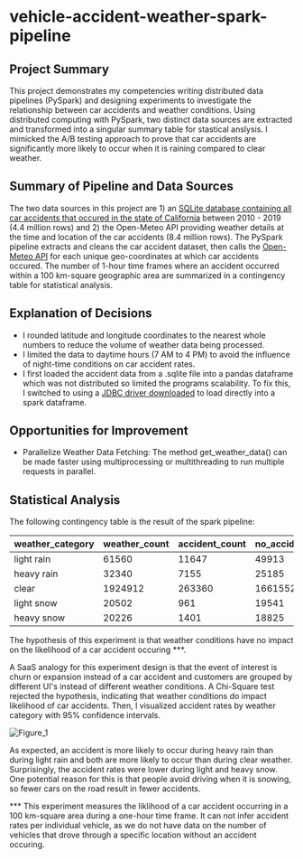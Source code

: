 # vehicle-accident-weather-spark-pipeline

## Project Summary
This project demonstrates my competencies writing distributed data pipelines (PySpark) and designing experiments to investigate the relationship between car accidents and weather conditions. Using distributed computing with PySpark, two distinct data sources are extracted and transformed into a singular summary table for stastical anslysis. I mimicked the A/B testing approach to prove that car accidents are significantly more likely to occur when it is raining compared to clear weather.

## Summary of Pipeline and Data Sources

The two data sources in this project are 1) an [SQLite database containing all car accidents that occured in the state of California](https://www.kaggle.com/datasets/alexgude/california-traffic-collision-data-from-switrs) between 2010 - 2019 (4.4 million rows) and 2) the Open-Meteo API providing weather details at the time and location of the car accidents (8.4 million rows). The PySpark pipeline extracts and cleans the car accident dataset, then calls the [Open-Meteo API](https://open-meteo.com/en/docs/historical-weather-api) for each unique geo-coordinates at which car accidents occured. The number of 1-hour time frames where an accident occurred within a 100 km-square geographic area are summarized in a contingency table for statistical analysis.

## Explanation of Decisions
- I rounded latitude and longitude coordinates to the nearest whole numbers to reduce the volume of weather data being processed.
- I limited the data to daytime hours (7 AM to 4 PM) to avoid the influence of night-time conditions on car accident rates.
- I first loaded the accident data from a .sqlite file into a pandas dataframe which was not distributed so limited the programs scalability. To fix this, I switched to using a [JDBC driver downloaded](https://github.com/xerial/sqlite-jdbc/releases) to load directly into a spark dataframe.

## Opportunities for Improvement
- Parallelize Weather Data Fetching: The method get_weather_data() can be made faster using multiprocessing or multithreading to run multiple requests in parallel.

## Statistical Analysis
The following contingency table is the result of the spark pipeline:

| weather_category | weather_count | accident_count | no_accident_count |
|-----------------|---------------|----------------|------------------|
| light rain      | 61560         | 11647          | 49913            |
| heavy rain      | 32340         | 7155           | 25185            |
| clear           | 1924912       | 263360         | 1661552          |
| light snow      | 20502         | 961            | 19541            |
| heavy snow      | 20226         | 1401           | 18825            |


The hypothesis of this experiment is that weather conditions have no impact on the likelihood of a car accident occuring ***.

A SaaS analogy for this experiment design is that the event of interest is churn or expansion instead of a car accident and customers are grouped by different UI's instead of different weather conditions. A Chi-Square test rejected the hypothesis, indicating that weather conditions do impact likelihood of car accidents. Then, I visualized accident rates by weather category with 95% confidence intervals.

![Figure_1](https://github.com/cecil185/weather-spark-pipeline/assets/57224090/113677c0-7f37-4295-88aa-58988b21a9c7)

As expected, an accident is more likely to occur during heavy rain than during light rain and both are more likely to occur than during clear weather. Surprisingly, the accident rates were lower during light and heavy snow. One potential reason for this is that people avoid driving when it is snowing, so fewer cars on the road result in fewer accidents.

*** This experiment measures the liklihood of a car accident occurring in a 100 km-square area during a one-hour time frame. It can not infer accident rates per individual vehicle, as we do not have data on the number of vehicles that drove through a specific location without an accident occuring.
